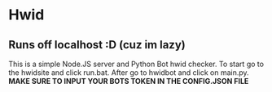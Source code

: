 # Hwid

## Runs off localhost :D (cuz im lazy)

This is a simple Node.JS server and Python Bot hwid checker. To start go to the hwidsite and click run.bat. After go to hwidbot and click on main.py. **MAKE SURE TO INPUT YOUR BOTS TOKEN IN THE CONFIG.JSON FILE**
